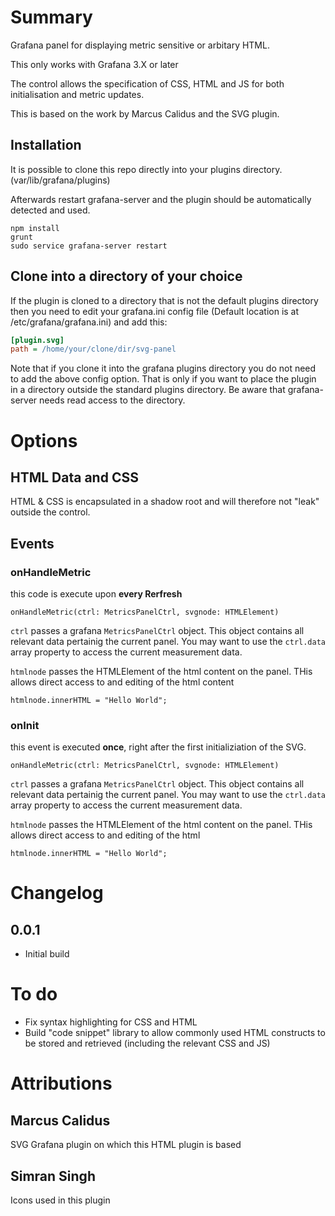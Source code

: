 # Summary
Grafana panel for displaying metric sensitive or arbitary HTML.

This only works with Grafana 3.X or later

The control allows the specification of CSS, HTML and JS for
both initialisation and metric updates. 

This is based on the work by Marcus Calidus and the SVG plugin.



## Installation

It is possible to clone this repo directly into your plugins directory.
(var/lib/grafana/plugins)

Afterwards restart grafana-server and the plugin should be automatically detected and used.

```
npm install
grunt
sudo service grafana-server restart
```


## Clone into a directory of your choice

If the plugin is cloned to a directory that is not the default plugins directory then you need to edit your grafana.ini config file (Default location is at /etc/grafana/grafana.ini) and add this:

```ini
[plugin.svg]
path = /home/your/clone/dir/svg-panel
```

Note that if you clone it into the grafana plugins directory you do not need to add the above config option. That is only
if you want to place the plugin in a directory outside the standard plugins directory. Be aware that grafana-server
needs read access to the directory.

# Options

## HTML Data and CSS

HTML & CSS is encapsulated in a shadow root and will therefore not "leak" outside the control. 

## Events
### onHandleMetric
this code is execute upon **every Rerfresh**

```
onHandleMetric(ctrl: MetricsPanelCtrl, svgnode: HTMLElement)
```

`ctrl` passes a grafana `MetricsPanelCtrl` object. This object contains all relevant data pertainig the current panel. 
You may want to use the `ctrl.data` array property to access the current measurement data.

`htmlnode` passes the HTMLElement of the html content on the panel.   THis allows direct access to and editing of the html
content

```
htmlnode.innerHTML = "Hello World";
```


### onInit
this event is executed **once**, right after the first initializiation of the SVG.
```
onHandleMetric(ctrl: MetricsPanelCtrl, svgnode: HTMLElement)
```

`ctrl` passes a grafana `MetricsPanelCtrl` object. This object contains all relevant data pertainig the current panel. 
You may want to use the `ctrl.data` array property to access the current measurement data.

`htmlnode` passes the HTMLElement of the html content on the panel.   THis allows direct access to and editing of the html

```
htmlnode.innerHTML = "Hello World";
```

# Changelog

## 0.0.1
* Initial build


# To do

* Fix syntax highlighting for CSS and HTML
* Build "code snippet" library to allow commonly used HTML constructs to be stored and retrieved (including the relevant CSS and JS) 


# Attributions

## Marcus Calidus
SVG Grafana plugin on which this HTML plugin is based

## Simran Singh
Icons used in this plugin
